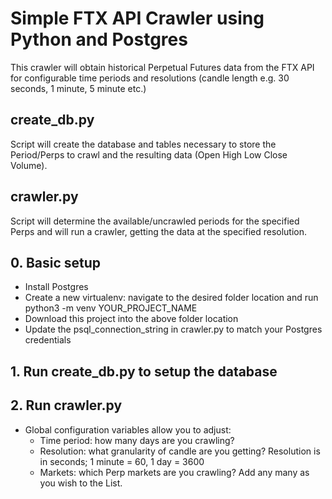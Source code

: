 # Simple FTX API Crawler using Python and Postgres

This crawler will obtain historical Perpetual Futures data from the FTX API for configurable time periods and resolutions (candle length e.g. 30 seconds, 1 minute, 5 minute etc.)

## create_db.py
Script will create the database and tables necessary to store the Period/Perps to crawl and the resulting data (Open High Low Close Volume).

## crawler.py
Script will determine the available/uncrawled periods for the specified Perps and will run a crawler, getting the data at the specified resolution.

## 0. Basic setup
- Install Postgres
- Create a new virtualenv: navigate to the desired folder location and run python3 -m venv YOUR_PROJECT_NAME
- Download this project into the above folder location
- Update the psql_connection_string in crawler.py to match your Postgres credentials

## 1. Run create_db.py to setup the database

## 2. Run crawler.py
- Global configuration variables allow you to adjust:
  - Time period: how many days are you crawling?
  - Resolution: what granularity of candle are you getting? Resolution is in seconds; 1 minute = 60,  1 day = 3600
  - Markets: which Perp markets are you crawling? Add any many as you wish to the List.
